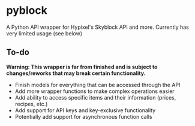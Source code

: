 # pyblock

A Python API wrapper for Hypixel's Skyblock API and more. Currently has very limited usage (see below)

## To-do

**Warning: This wrapper is far from finished and is subject to changes/reworks that may break certain functionality.**

- Finish models for everything that can be accessed through the API
- Add more wrapper functions to make complex operations easier
- Add ability to access specific items and their information (prices, recipes, etc.)
- Add support for API keys and key-exclusive functionality
- Potentially add support for asynchronous function calls
